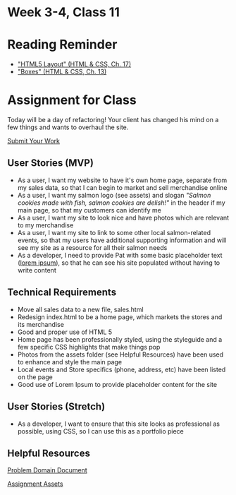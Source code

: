 # Week 3-4, Class 11

# Reading Reminder
* ["HTML5 Layout" (HTML & CSS, Ch. 17)](https://canvas.instructure.com/courses/990777/assignments/4229963)
* ["Boxes" (HTML & CSS, Ch. 13)](https://canvas.instructure.com/courses/990777/assignments/4229988)

# Assignment for Class
Today will be a day of refactoring! Your client has changed his mind on a few things and wants to overhaul the site.

[Submit Your Work](https://canvas.instructure.com/courses/990777/assignments/4230001)

## User Stories (MVP)
- As a user, I want my website to have it's own home page, separate from my sales data, so that I can begin to market and sell merchandise online
- As a user, I want my salmon logo (see assets) and slogan *"Salmon cookies made with fish, salmon cookies are delish!"* in the header if my main page, so that my customers can identify me
- As a user, I want my site to look nice and have photos which are relevant to my merchandise
- As a user, I want my site to link to some other local salmon-related events, so that my users have additional supporting information and will see my site as a resource for all their salmon needs
- As a developer, I need to provide Pat with some basic placeholder text ([lorem ipsum](http://www.lipsum.com)), so that he can see his site populated without having to write content

## Technical Requirements
 - Move all sales data to a new file, sales.html
 - Redesign index.html to be a home page, which markets the stores and its merchandise
 - Good and proper use of HTML 5
 - Home page has been professionally styled, using the styleguide and a few specific CSS highlights that make things pop
 - Photos from the assets folder (see Helpful Resources) have been used to enhance and style the main page
 - Local events and Store specifics (phone, address, etc) have been listed on the page
 - Good use of Lorem Ipsum to provide placeholder content for the site

## User Stories (Stretch)
 - As a developer, I want to ensure that this site looks as professional as possible, using CSS, so I can use this as a portfolio piece

## Helpful Resources
[Problem Domain Document](week_3-4/support.md)

[Assignment Assets](week_3-4/assets)
